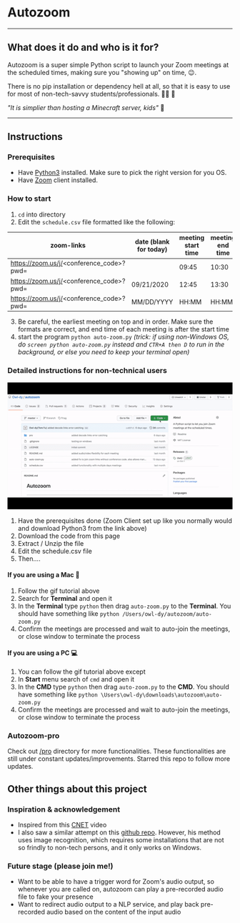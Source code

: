 # Autozoom
--------
## What does it do and who is it for?

Autozoom is a super simple Python script to launch your Zoom meetings at the scheduled times, making sure you "showing up" on time, :wink:. 

There is no pip installation or dependency hell at all, so that it is easy to use for most of non-tech-savvy students/professionals. :man_student: :briefcase:

*"It is simplier than hosting a Minecraft server, kids"* :boy:

------
## Instructions
### Prerequisites
- Have [Python3](https://www.python.org/downloads/) installed. Make sure to pick the right version for you OS.
- Have [Zoom](https://zoom.us/download) client installed.
### How to start
1. `cd` into directory 
2. Edit the `schedule.csv` file formatted like the following:

| zoom-links |	date (blank for today) | meeting start time | meeting end time |
|--------------------------------------------------|--------|-----|-----|
|https://zoom.us/j/<conference_code>?pwd=<pa11word>|		|09:45|10:30|
|https://zoom.us/j/<conference_code>?pwd=<pa22word>|09/21/2020|12:45|13:30|
|https://zoom.us/j/<conference_code>?pwd=<pa33word>|MM/DD/YYYY|HH:MM|HH:MM|
3. Be careful, the earliest meeting on top and in order. Make sure the formats are correct, and end time of each meeting is after the start time
4.  start the program `python auto-zoom.py` *(trick: if using non-Windows OS, do `screen python auto-zoom.py` instead and `CTR+A then D` to run in the background, or else you need to keep your terminal open)*

### Detailed instructions for non-technical users
![Tutorial](tutorial.gif "Tutorial")
1. Have the prerequisites done (Zoom Client set up like you normally would and download Python3 from the link above)
2. Download the code from this page
3. Extract / Unzip the file
4. Edit the schedule.csv file 
5. Then....
#### If you are using a Mac :apple:
1. Follow the gif tutorial above
2. Search for **Terminal** and open it
3. In the **Terminal** type `python` then drag `auto-zoom.py` to the **Terminal**. You should have something like `python /Users/owl-dy/autozoom/auto-zoom.py`
4. Confirm the meetings are processed and wait to auto-join the meetings, or close window to terminate the process
#### If you are using a PC :computer:
1. You can follow the gif tutorial above except
2. In **Start** menu search of `cmd` and open it
3. In the **CMD** type `python` then drag `auto-zoom.py` to the **CMD**. You should have something like `python \Users\owl-dy\downloads\autozoom\auto-zoom.py`
4. Confirm the meetings are processed and wait to auto-join the meetings, or close window to terminate the process


### Autozoom-pro
Check out [/pro](https://github.com/Owl-dy/autozoom/tree/master/pro) directory for more functionalities.
These functionalities are still under constant updates/improvements. Starred this repo to follow more updates.

## Other things about this project
### Inspiration & acknowledgement
- Inspired from this [CNET](https://www.youtube.com/watch?v=b-VCzLiyFxc) video
- I also saw a similar attempt on this [github repo](https://github.com/Kn0wn-Un/Auto-Zoom). However, his method uses image recognition, which requires some installations that are not so frindly to non-tech persons, and it only works on Windows. 
### Future stage (please join me!)
- Want to be able to have a trigger word for Zoom's audio output, so whenever you are called on, autozoom can play a pre-recorded audio file to fake your presence
- Want to redirect audio output to a NLP service, and play back pre-recorded audio based on the content of the input audio
